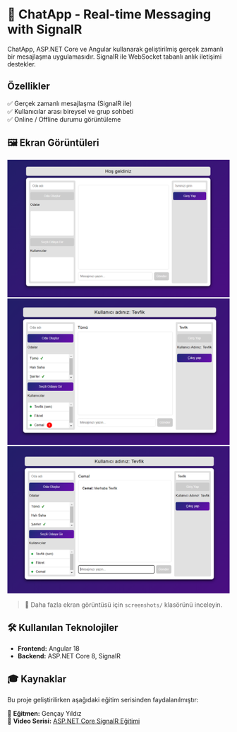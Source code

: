 # 💬 ChatApp - Real-time Messaging with SignalR  

ChatApp, ASP.NET Core ve Angular kullanarak geliştirilmiş gerçek zamanlı bir mesajlaşma uygulamasıdır. SignalR ile WebSocket tabanlı anlık iletişimi destekler.  

## Özellikler  
✅ Gerçek zamanlı mesajlaşma (SignalR ile)  
✅ Kullanıcılar arası bireysel ve grup sohbeti  
✅ Online / Offline durumu görüntüleme    

## 🖼️ Ekran Görüntüleri  
![Ana Ekran](./Screenshots/welcome.PNG)  
![Mesaj Örnek](./Screenshots/chatwith.PNG)
![Mesaj Örnek 2](./Screenshots/chatwithcemal.PNG)    

> 📌 Daha fazla ekran görüntüsü için `screenshots/` klasörünü inceleyin.  

## 🛠️ Kullanılan Teknolojiler  
- **Frontend:** Angular 18
- **Backend:** ASP.NET Core 8, SignalR   

## 🎓 Kaynaklar  
Bu proje geliştirilirken aşağıdaki eğitim serisinden faydalanılmıştır:  

📌 **Eğitmen:** Gençay Yıldız  
🎥 **Video Serisi:** [ASP.NET Core SignalR Eğitimi](https://www.youtube.com/watch?v=hIW3wt3tvmc&list=PLQVXoXFVVtp3RSycdru4WpnfPEOFxONiX)  
